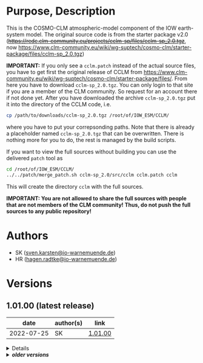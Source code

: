 # Purpose, Description

This is the COSMO-CLM atmospheric-model component of the IOW earth-system model. 
The original source code is from the starter package v2.0 
(~~https://redc.clm-community.eu/projects/cclm-sp/files/cclm-sp_2.0.tgz~~, now https://www.clm-community.eu/wiki/wg-suptech/cosmo-clm/starter-package/files/cclm-sp_2.0.tgz)


**IMPORTANT:**
If you only see a `cclm.patch` instead of the actual source files, you have to get first the original release of CCLM from https://www.clm-community.eu/wiki/wg-suptech/cosmo-clm/starter-package/files/.
From here you have to download `cclm-sp_2.0.tgz`.
You can only login to that site if you are a member of the CLM community. So request for an account there if not done yet. 
After you have downloaded the archive `cclm-sp_2.0.tgz` put it into the directory of the CCLM code, i.e. 

``` bash
cp /path/to/downloads/cclm-sp_2.0.tgz /root/of/IOW_ESM/CCLM/
```

where you have to put your correpsonding paths.
Note that there is already a placeholder named `cclm-sp_2.0.tgz` that can be overwritten.
There is nothing more for you to do, the rest is managed by the build scripts.


If you want to view the full sources without building you can use the delivered `patch` tool as

``` bash
cd /root/of/IOW_ESM/CCLM/
../../patch/merge_patch.sh cclm-sp_2.0/src/cclm cclm.patch cclm
```

This will create the directory `cclm` with the full sources.

**IMPORTANT: You are not allowed to share the full sources with people that are not members of the CLM community! Thus, do not push the full sources to any public repository!**


# Authors

* SK      (sven.karsten@io-warnemuende.de)
* HR      (hagen.radtke@io-warnemuende.de)


# Versions

## 1.01.00 (latest release)

| date        | author(s)   | link      |
|---          |---          |---        |
| 2022-07-25  | SK          |  [1.01.00](https://git.io-warnemuende.de/iow_esm/components.cclm/src/branch/1.01.00)     | 

<details>

### changes
* added bias correction module
  * currently additive corrections of shortwave and longwave radiation fluxes are supported
  * correction is applied as anual cycle, i.e. for each month there should be a correction file (NetCDF) that contains
    a field that is added to the actual flux
  * these files must be placed in folder called `corrections` that is placed in the input folder of the CCLM model
  * the files must be named `ALWD_S-MM.nc` for the longwave correction and `ASWD_S-MM.nc` for the shortwave correction
  * the `MM` indicates the month and goes from `01` to `12`
* fixed bug with ssending of diffusive radiation
  * before only the net flux of diffusive shortwave radiation was sent
  * however, the MOM model subtracted additionally the reflected part
  * now the full downward flux of diffusive radiation is sent
* templates for build scripts have been added
* script for patching is added, using the Linux tools `diff` and `patch`
  * if the patch and the correct original source is given, the files are merged via the build script
  * the patch files are meant to be uploaded to a public server like github
  * that way the code can only be seen by selected people who have the right original sources
    

### dependencies
* OASIS3-MCT libraries
* see build scripts for more dependencies  
  
### known issues
* in coupled model this version leads to too cold summer SST 
  when evaluated from 1959-2019
  * tested bias correction can improve on that
* model is not running on phy-2

### tested with
* intensively tested on both HLRN machines
  * using example setups available under:
    (coupled) /scratch/usr/mviowmod/IOW_ESM/setups/
              MOM5_Baltic-CCLM_Eurocordex/example_3nm_0.22deg/1.00.00
         and  https://zenodo.org/record/8167743/files/1.00.00.tar.gz (https://doi.org/10.5281/zenodo.8167743)    
    (uncoupled) /scratch/usr/mviowmod/IOW_ESM/setups/
                CCLM_Eurocordex/example_0.22deg/1.00.00
* can be built and run on Haumea but output is not intensively tested
  
</details>

<details>
<summary><b><i>older versions</i></b></summary>

## 1.00.03

| date        | author(s)   | link      |
|---          |---          |---        |
| 2022-12-22  | SK          | [1.00.03](https://git.io-warnemuende.de/iow_esm/components.cclm/src/branch/1.00.03)     | 

<details>

### changes
* updated build.sh script
* mainly a release for a new version of main
    
### dependencies
* OASIS3-MCT libraries
* see build scripts for more dependencies  
  
### known issues
* in coupled model this version leads to too cold summer SST 
  when evaluated from 1979-2009
* model is not running on phy-2

### tested with
* intensively tested on both HLRN machines
  * using example setups available under:
    (coupled) /scratch/usr/mviowmod/IOW_ESM/setups/
              MOM5_Baltic-CCLM_Eurocordex/example_3nm_0.22deg/1.00.00
    (uncoupled) /scratch/usr/mviowmod/IOW_ESM/setups/
                CCLM_Eurocordex/example_0.22deg/1.00.00
* can be built and run on Haumea but output is not intensively tested
  
</details>

## 1.00.02

| date        | author(s)   | link      |
|---          |---          |---        |
| 2022-05-31  | SK          | [1.00.02](https://git.io-warnemuende.de/iow_esm/components.cclm/src/branch/1.00.02)     | 

<details>

### changes
* changed number of shells for Shepard interpolation.
  * was necessary for the coupling to the 3nm MOM5 setup
    
### dependencies
* OASIS3-MCT libraries
* see build scripts for more dependencies  
  
### known issues
* in coupled model this version leads to too cold summer SST 
  when evaluated from 1979-2009
* model is not running on phy-2

### tested with
* intensively tested on both HLRN machines
  * using example setups available under:
    (coupled) /scratch/usr/mviowmod/IOW_ESM/setups/
              MOM5_Baltic-CCLM_Eurocordex/example_8nm_0.22deg/1.00.00
    (uncoupled) /scratch/usr/mviowmod/IOW_ESM/setups/
                CCLM_Eurocordex/example_0.22deg/1.00.00
* can be built and run on Haumea but output is not intensively tested
  
</details>

## 1.00.01 

| date        | author(s)   | link      |
|---          |---          |---        |
| 2022-04-27  | SK          | [1.00.01](https://git.io-warnemuende.de/iow_esm/components.cclm/src/branch/1.00.01)       | 

<details>

### changes
* fixed flux injection
  * take in to account implicitness in calculation scheme of slow tendencies:
    also matrix coefficients have to be modified, see changes in 
    cclm/src/src_slow_tendencies_rk.f90    
* intensive cleaning of coupling interface
  * removed all currently unused parts of the code
    
### dependencies
* OASIS3-MCT libraries
* see build scripts for more dependencies  
  
### known issues
* in coupled model this version leads to too cold summer SST 
  when evaluated from 1979-2009
* model is not running on phy-2

### tested with
* intensively tested on both HLRN machines
  * using example setups available under:
    (coupled) /scratch/usr/mviowmod/IOW_ESM/setups/
              MOM5_Baltic-CCLM_Eurocordex/example_8nm_0.22deg/1.00.00
    (uncoupled) /scratch/usr/mviowmod/IOW_ESM/setups/
                CCLM_Eurocordex/example_0.22deg/1.00.00
* can be built and run on Haumea but output is not intensively tested
  
</details>


## 1.00.00 

| date        | author(s)   | link      |
|---          |---          |---        |
| 2022-01-28  | SK, HR      | [1.00.00](https://git.io-warnemuende.de/iow_esm/components.cclm/src/branch/1.00.00)  |  

<details> 

### changes
* initial release
* main codes is based on starter package v2.0: 
  https://redc.clm-community.eu/projects/cclm-sp/files/cclm-sp_2.0.tgz
* coupling interface is based on work of H. Hagemann (hereon) and has been modified
  by IOW colleagues  
* adapted Fopts and added build scripts for 
  * both HLRN supercomputers
  * Rostock University's cluster Haumea
  * for IOW phy-2 machine (model is not running here)
* added OASIS interface to flux calculator
  * read in SST, fraction of ice and black body radiation
  * SST is stored in variable t_s
  * fraction of ice in fr_ice
  * black body radiation is stored in t_g_rad which is used in radiation routine 
    for thermal surface flux
  * send variables to calculate fluxes for evaporation, latent and sensible heat,
    momentum 
  * send radiation and precipitation
  * receive calculated fluxes in diagnostic variables shfl_s, lhfl_s, qvflx, 
    umfl_s, vmfl_s
    * these diagnostic variables were not directly used by CCLM
    * thus, fluxes are "injected" in solver for slow tendencies 
     (only Runge-Kutta version)
* executable can run in coupled model or as stand alone
  * use parameter ytype_oce in INPUT_OASIS for control, see also documentation in
      iow_esm/main project

### dependencies
* OASIS3-MCT libraries
* see build scripts for more dependencies  

### known issues
* in coupled model this version leads to too cold winter temperatures 
  when evaluated from 1979-2009
* model is not running on phy-2

### tested with
* intensively tested on both HLRN machines
  * using example setups available under:
    (coupled) /scratch/usr/mviowmod/IOW_ESM/setups/
              MOM5_Baltic-CCLM_Eurocordex/example_8nm_0.22deg/1.00.00
    (uncoupled) /scratch/usr/mviowmod/IOW_ESM/setups/
                CCLM_Eurocordex/example_0.22deg/1.00.00
   * results exhibit known issues
  * can be built and run on Haumea but output is not intensively tested

</details>
</details>
